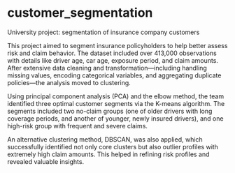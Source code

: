 # customer_segmentation
University project: segmentation of insurance company customers

This project aimed to segment insurance policyholders to help better assess risk and claim behavior. The dataset included over 413,000 observations with details like driver age, car age, exposure period, and claim amounts. After extensive data cleaning and transformation—including handling missing values, encoding categorical variables, and aggregating duplicate policies—the analysis moved to clustering.

Using principal component analysis (PCA) and the elbow method, the team identified three optimal customer segments via the K-means algorithm. The segments included two no-claim groups (one of older drivers with long coverage periods, and another of younger, newly insured drivers), and one high-risk group with frequent and severe claims.

An alternative clustering method, DBSCAN, was also applied, which successfully identified not only core clusters but also outlier profiles with extremely high claim amounts. This helped in refining risk profiles and revealed valuable insights.

